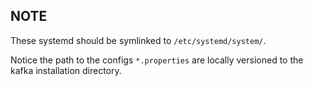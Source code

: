 ## NOTE

These systemd should be symlinked to `/etc/systemd/system/`.

Notice the path to the configs `*.properties` are locally versioned to the kafka
installation directory.